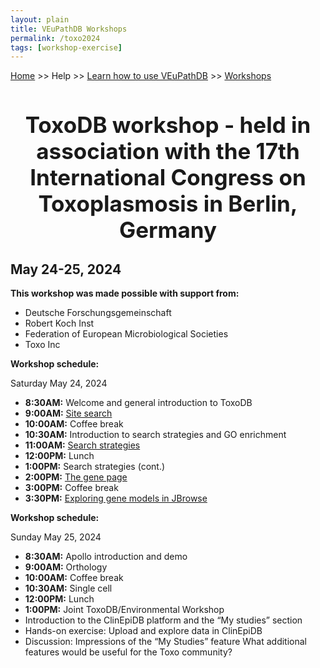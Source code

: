 ```yaml
---
layout: plain
title: VEuPathDB Workshops
permalink: /toxo2024
tags: [workshop-exercise]
---
```

<style>
  h1 {
    font-size: 2.5em;
  }
  div.contents {
    margin-left: 1em;
    margin-bottom: 3em;
  }
  
  div.workshop {
    margin: 2em 1em;
  }

details summary, details ul {
  margin-top: 1em;
}
details summary {
  font-size: 150%;
  color: #069;
}
details p, details table {
  margin-left: 2em;
}
details table {
  margin-right: 6em;
}

table {
  margin-top: 1em;
  border-collapse: collapse;
}
/*
table, th, td {
  border: 1px solid black;
  padding: 0.5em;
}
*/
tr.break td {
  background-color: #DCDCDC;
}

table.hor-minimalist-a {
  text-align: left;
}
table.hor-minimalist-a th {
  font-size: 110%;
  font-weight: 400;
  color: #039;
  border-top: 0;
  border-bottom: 2px solid #6678b1;
  padding: 0.5em;
  text-align: left;
}
table.hor-minimalist-a tr {
  border-bottom: 1px solid #ddd;
}
table.hor-minimalist-a tr:hover td {
  color: #039; 
}
table.hor-minimalist-a tr.other td {
  background-color: #fafafa;         
}
table.hor-minimalist-a tbody {
  display: table-row-group;
  vertical-align: middle;
  border-color: inherit;
}
table.hor-minimalist-a td {
  color: #669; 
  padding: 0.5em 0.5em 0.5em;
  vertical-align: middle;
}
table.hor-minimalist-a tfoot {
  font-size: 90%;
}
table.hor-minimalist-a tfoot tr {
  border:0;
}
th.time {
  width: 20%;
}
th.event {
  width: 40%;
}
th.author {
  width: 20%;
}
th.recording {
  width: 20%;
}
div.centered-title {
    border: 1px solid black;
    border-radius: 1em;
    text-align: left;
    margin-left: 8em;
    margin-right: 8em;
    background: #F8F8F8;
    padding-left: 3em;
    padding-right: 3em;
}
div.instructor-table {
       text-align : left;
       padding-left: 5px;
       padding-right: 5px;
       padding-top: 5px;
       padding-bottom: 5px;
}

div.photowrapper {
  display: grid;
  grid-template-columns: repeat(3, 1fr);
  gap: 3.5em;
  grid-auto-rows: minmax(100px, auto);
  align-items: end;
  font-size: 110%;
}
.photowrapper img {
  padding-bottom: 1em;
  width: 15em;
}

div.logowrapper {
  display: grid;
  grid-template-columns: repeat(3, 1fr);
  gap: 4.5em;
  grid-auto-rows: minmax(75px, auto);
  align-items: end;
  font-size: 110%;
}
.logowrapper img {
  padding-bottom: 2em;
  width: 10em;
}
</style>

<p><a href="/">Home</a> >> Help >> 
   <a href="/a/app/static-content/landing.html">Learn how to use VEuPathDB</a> >> 
   <a href="/a/app/static-content/workshops.html">Workshops</a></p>

<center><h1>ToxoDB workshop - held in association with the 17th International Congress on Toxoplasmosis in Berlin, Germany</h1></center>
<h2>May 24-25, 2024</h2>
<p><b>This workshop was made possible with support from:</b></p>
<ul>
<li>Deutsche Forschungsgemeinschaft</li>
<li>Robert Koch Inst</li>
<li>Federation of European Microbiological Societies</li>
<li>Toxo Inc</li>
</ul>

<p><b>Workshop schedule:</b></p>
<p>Saturday May 24, 2024</p>
<ul>
<li><b>8:30AM:</b> Welcome and general introduction to ToxoDB</li>
<li><b>9:00AM:</b> <a target="_blank" href="{{'/documents/2024toxo/SiteSearch_toxo2024.pdf' | absolute_url}}" >Site search</a></li>
<li><b>10:00AM:</b> Coffee break</li>
<li><b>10:30AM:</b> Introduction to search strategies and GO enrichment</li>
<li><b>11:00AM:</b> <a target="_blank" href="{{'/documents/2024toxo/Strategies_toxo2024.pdf' | absolute_url}}" >Search strategies</a></li>
<li><b>12:00PM:</b> Lunch</li>
<li><b>1:00PM:</b> Search strategies (cont.)</li>
<li><b>2:00PM:</b> <a target="_blank" href="{{'/documents/2024toxo/Gene_Page_toxo2024.pdf' | absolute_url}}" >The gene page</a></li>
<li><b>3:00PM:</b> Coffee break</li>
<li><b>3:30PM:</b> <a target="_blank" href="{{'/documents/2024toxo/Exploring_gene_models_in_JBrowse_toxo2024.pdf' | absolute_url}}" >Exploring gene models in JBrowse</a></li>
</ul>

<p><b>Workshop schedule:</b></p>
<p>Sunday May 25, 2024</p>
<ul>
<li><b>8:30AM:</b> Apollo introduction and demo</li>
<li><b>9:00AM:</b> Orthology</li>
<li><b>10:00AM:</b> Coffee break</li>
<li><b>10:30AM:</b> Single cell</li>
<li><b>12:00PM:</b> Lunch</li>
<li><b>1:00PM:</b> Joint ToxoDB/Environmental Workshop</li>
<li>Introduction to the ClinEpiDB platform and the “My studies” section</li>
<li>Hands-on exercise: Upload and explore data in ClinEpiDB</li>
<li>Discussion: Impressions of the “My Studies” feature What additional features would be useful for the Toxo community?</li>
</ul>
